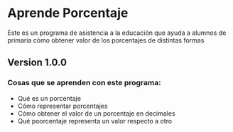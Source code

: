 # Aprende Porcentaje
Este es un programa de asistencia a la educación que ayuda a alumnos de primaria cómo obtener valor de los porcentajes de distintas formas

## Version 1.0.0
### Cosas que se aprenden con este programa:
- Qué es un porcentaje
- Cómo representar porcentajes
- Cómo obtener el valor de un porcentaje en decimales
- Qué poorcentaje representa un valor respecto a otro
